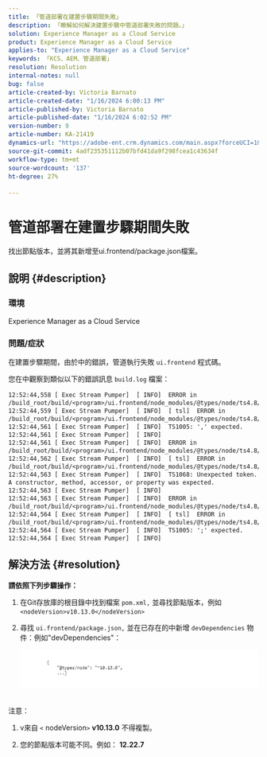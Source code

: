 ```yaml
---
title: 「管道部署在建置步驟期間失敗」
description: 「瞭解如何解決建置步驟中管道部署失敗的問題。」
solution: Experience Manager as a Cloud Service
product: Experience Manager as a Cloud Service
applies-to: "Experience Manager as a Cloud Service"
keywords: 「KCS、AEM、管道部署」
resolution: Resolution
internal-notes: null
bug: false
article-created-by: Victoria Barnato
article-created-date: "1/16/2024 6:00:13 PM"
article-published-by: Victoria Barnato
article-published-date: "1/16/2024 6:02:52 PM"
version-number: 9
article-number: KA-21419
dynamics-url: "https://adobe-ent.crm.dynamics.com/main.aspx?forceUCI=1&pagetype=entityrecord&etn=knowledgearticle&id=97673214-99b4-ee11-a569-6045bd006704"
source-git-commit: 4adf235351112b07bfd41da9f298fcea1c43634f
workflow-type: tm+mt
source-wordcount: '137'
ht-degree: 27%

---
```


# 管道部署在建置步驟期間失敗


找出節點版本，並將其新增至ui.frontend/package.json檔案。

## 說明 {#description}


### <b>環境</b>

Experience Manager as a Cloud Service



### <b>問題/症狀</b>

在建置步驟期間，由於中的錯誤，管道執行失敗 `ui.frontend` 程式碼。

您在中觀察到類似以下的錯誤訊息 `build.log` 檔案：




```
12:52:44,558 [ Exec Stream Pumper]  [ INFO]  ERROR in /build_root/build/<program>/ui.frontend/node_modules/@types/node/ts4.8/util.d.ts
12:52:44,559 [ Exec Stream Pumper]  [ INFO]  [ tsl]  ERROR in /build_root/build/<program>/ui.frontend/node_modules/@types/node/ts4.8/util.d.ts(1485,42)
12:52:44,561 [ Exec Stream Pumper]  [ INFO]  TS1005: ',' expected.
12:52:44,561 [ Exec Stream Pumper]  [ INFO] 
12:52:44,561 [ Exec Stream Pumper]  [ INFO]  ERROR in /build_root/build/<program>/ui.frontend/node_modules/@types/node/ts4.8/util.d.ts
12:52:44,562 [ Exec Stream Pumper]  [ INFO]  [ tsl]  ERROR in /build_root/build/<program>/ui.frontend/node_modules/@types/node/ts4.8/util.d.ts(1485,44)
12:52:44,563 [ Exec Stream Pumper]  [ INFO]  TS1068: Unexpected token. A constructor, method, accessor, or property was expected.
12:52:44,563 [ Exec Stream Pumper]  [ INFO] 
12:52:44,563 [ Exec Stream Pumper]  [ INFO]  ERROR in /build_root/build/<program>/ui.frontend/node_modules/@types/node/ts4.8/util.d.ts
12:52:44,564 [ Exec Stream Pumper]  [ INFO]  [ tsl]  ERROR in /build_root/build/<program>/ui.frontend/node_modules/@types/node/ts4.8/util.d.ts(1485,57)
12:52:44,564 [ Exec Stream Pumper]  [ INFO]  TS1005: ';' expected.
12:52:44,564 [ Exec Stream Pumper]  [ INFO]
```



## 解決方法 {#resolution}

<b>請依照下列步驟操作：</b>
1. 在Git存放庫的根目錄中找到檔案 `pom.xml,` 並尋找節點版本，例如 `<nodeVersion>v10.13.0</nodeVersion>`


2. 尋找 `ui.frontend/package.json,` 並在已存在的中新增 `devDependencies` 物件：例如&quot;devDependencies&quot;：

   ![](assets/007186ff-51eb-ed11-a7c6-6045bd006e5a.png)



<br>注意：<br>


1. v來自 `<` nodeVersion`>` <b>v10.13.0</b> 不得複製。


2. 您的節點版本可能不同。例如： <b>12.22.7</b>

